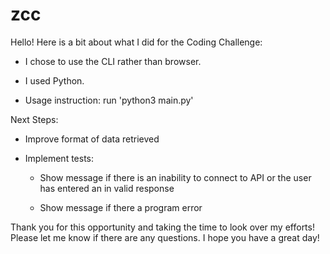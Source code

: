 # zcc
Hello! Here is a bit about what I did for the Coding Challenge:
	
* I chose to use the CLI rather than browser. 

* I used Python.

* Usage instruction: run 'python3 main.py'


Next Steps:

* Improve format of data retrieved

* Implement tests: 
	
	- Show message if there is an inability to connect to API or the user has entered an in valid response 
	
	- Show message if there a program error


Thank you for this opportunity and taking the time to look over my efforts! Please let me know if there are any questions. I hope you have a great day!
   

